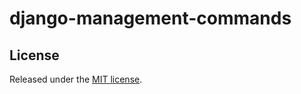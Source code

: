 # django-management-commands

## License

Released under the [MIT license][license].

[license]: https://github.com/paduszyk/django-management-commands/blob/main/LICENSE
